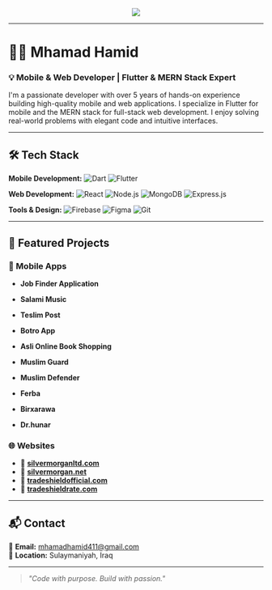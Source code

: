 <!-- Typing SVG animation -->
<p align="center">
  <img src="https://readme-typing-svg.demolab.com/?lines=Hi,+I'm+Mhamad+Hamid;Mobile+%26+Web+Developer;Flutter+%26+MERN+Stack+Expert;&center=true&size=22">
</p>

---

# 👨‍💻 Mhamad Hamid

### 💡 Mobile & Web Developer | Flutter & MERN Stack Expert

I'm a passionate developer with over 5 years of hands-on experience building high-quality mobile and web applications. I specialize in Flutter for mobile and the MERN stack for full-stack web development. I enjoy solving real-world problems with elegant code and intuitive interfaces.

---

## 🛠️ Tech Stack

**Mobile Development:**
![Dart](https://img.shields.io/badge/Dart-0175C2?style=flat&logo=dart&logoColor=white)
![Flutter](https://img.shields.io/badge/Flutter-02569B?style=flat&logo=flutter&logoColor=white)

**Web Development:**
![React](https://img.shields.io/badge/React-61DAFB?style=flat&logo=react&logoColor=black)
![Node.js](https://img.shields.io/badge/Node.js-339933?style=flat&logo=nodedotjs&logoColor=white)
![MongoDB](https://img.shields.io/badge/MongoDB-47A248?style=flat&logo=mongodb&logoColor=white)
![Express.js](https://img.shields.io/badge/Express.js-000000?style=flat&logo=express&logoColor=white)

**Tools & Design:**
![Firebase](https://img.shields.io/badge/Firebase-FFCA28?style=flat&logo=firebase&logoColor=black)
![Figma](https://img.shields.io/badge/Figma-F24E1E?style=flat&logo=figma&logoColor=white)
![Git](https://img.shields.io/badge/Git-F05032?style=flat&logo=git&logoColor=white)

---

## 🚀 Featured Projects

### 📱 Mobile Apps

- **Job Finder Application**
  
- **Salami Music**
 
- **Teslim Post**
  
- **Botro App**

- **Asli Online Book Shopping**

- **Muslim Guard**

- **Muslim Defender** 

- **Ferba** 

- **Birxarawa**  

- **Dr.hunar** 

### 🌐 Websites

- 🔗 [**silvermorganltd.com**](https://www.silvermorganltd.com/)
- 🔗 [**silvermorgan.net**](https://www.silvermorgan.net/)
- 🔗 [**tradeshieldofficial.com**](https://www.tradeshieldofficial.com/en/)
- 🔗 [**tradeshieldrate.com**](https://tradeshieldrate.com/)
---

## 📬 Contact

📧 **Email:** mhamadhamid411@gmail.com  
📍 **Location:** Sulaymaniyah, Iraq

---

> *"Code with purpose. Build with passion."*
